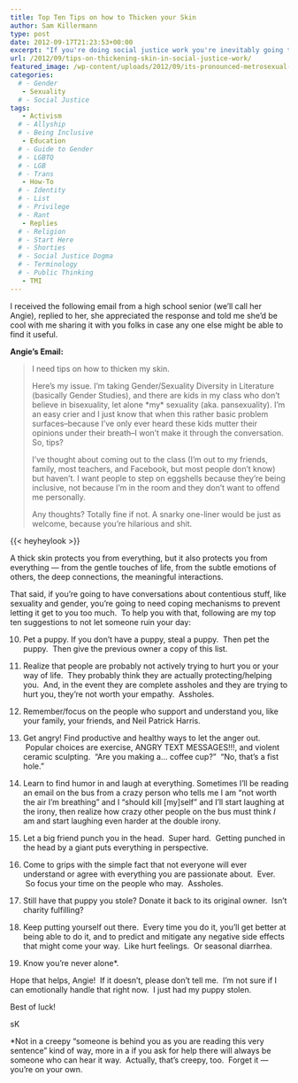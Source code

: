 ```yaml
---
title: Top Ten Tips on how to Thicken your Skin
author: Sam Killermann
type: post
date: 2012-09-17T21:23:53+00:00
excerpt: "If you're doing social justice work you're inevitably going to encounter some tough times. Here are my suggestions for getting through them."
url: /2012/09/tips-on-thickening-skin-in-social-justice-work/
featured_image: /wp-content/uploads/2012/09/its-pronounced-metrosexual-q-and-a.jpg
categories: 
  # - Gender
   - Sexuality
  # - Social Justice
tags:
   - Activism
  # - Allyship
  # - Being Inclusive
   - Education
  # - Guide to Gender
  # - LGBTQ
  # - LGB
  # - Trans
   - How-To
  # - Identity
  # - List
  # - Privilege
  # - Rant
   - Replies
  # - Religion
  # - Start Here
  # - Shorties
  # - Social Justice Dogma
  # - Terminology
  # - Public Thinking
   - TMI
---
```

I received the following email from a high school senior (we&#8217;ll call her Angie), replied to her, she appreciated the response and told me she&#8217;d be cool with me sharing it with you folks in case any one else might be able to find it useful.

**Angie&#8217;s Email:**

> I need tips on how to thicken my skin.
> 
> Here&#8217;s my issue. I&#8217;m taking Gender/Sexuality Diversity in Literature (basically Gender Studies), and there are kids in my class who don&#8217;t believe in bisexuality, let alone \*my\* sexuality (aka. pansexuality). I&#8217;m an easy crier and I just know that when this rather basic problem surfaces&#8211;because I&#8217;ve only ever heard these kids mutter their opinions under their breath&#8211;I won&#8217;t make it through the conversation. So, tips?
> 
> I&#8217;ve thought about coming out to the class (I&#8217;m out to my friends, family, most teachers, and Facebook, but most people don&#8217;t know) but haven&#8217;t. I want people to step on eggshells because they&#8217;re being inclusive, not because I&#8217;m in the room and they don&#8217;t want to offend me personally.
> 
> Any thoughts? Totally fine if not. A snarky one-liner would be just as welcome, because you&#8217;re hilarious and shit.

<!--more-->

{{< heyheylook >}}

A thick skin protects you from everything, but it also protects you from everything &#8212; from the gentle touches of life, from the subtle emotions of others, the deep connections, the meaningful interactions.

That said, if you&#8217;re going to have conversations about contentious stuff, like sexuality and gender, you&#8217;re going to need coping mechanisms to prevent letting it get to you too much.  To help you with that, following are my top ten suggestions to not let someone ruin your day:

10. Pet a puppy. If you don&#8217;t have a puppy, steal a puppy.  Then pet the puppy.  Then give the previous owner a copy of this list.

9. Realize that people are probably not actively trying to hurt you or your way of life.  They probably think they are actually protecting/helping you.  And, in the event they are complete assholes and they are trying to hurt you, they&#8217;re not worth your empathy.  Assholes.

8. Remember/focus on the people who support and understand you, like your family, your friends, and Neil Patrick Harris.

7. Get angry! Find productive and healthy ways to let the anger out.  Popular choices are exercise, ANGRY TEXT MESSAGES!!!, and violent ceramic sculpting.  &#8220;Are you making a&#8230; coffee cup?&#8221;  &#8220;No, that&#8217;s a fist hole.&#8221;

6. Learn to find humor in and laugh at everything. Sometimes I&#8217;ll be reading an email on the bus from a crazy person who tells me I am &#8220;not worth the air I&#8217;m breathing&#8221; and I &#8220;should kill [my]self&#8221; and I&#8217;ll start laughing at the irony, then realize how crazy other people on the bus must think _I_ am and start laughing even harder at the double irony.

5. Let a big friend punch you in the head.  Super hard.  Getting punched in the head by a giant puts everything in perspective.

4. Come to grips with the simple fact that not everyone will ever understand or agree with everything you are passionate about.  Ever.  So focus your time on the people who may.  Assholes.

3. Still have that puppy you stole? Donate it back to its original owner.  Isn&#8217;t charity fulfilling?

2. Keep putting yourself out there.  Every time you do it, you&#8217;ll get better at being able to do it, and to predict and mitigate any negative side effects that might come your way.  Like hurt feelings.  Or seasonal diarrhea.

1. Know you&#8217;re never alone*.

Hope that helps, Angie!  If it doesn&#8217;t, please don&#8217;t tell me.  I&#8217;m not sure if I can emotionally handle that right now.  I just had my puppy stolen.

Best of luck!

sK

*Not in a creepy &#8220;someone is behind you as you are reading this very sentence&#8221; kind of way, more in a if you ask for help there will always be someone who can hear it way.  Actually, that&#8217;s creepy, too.  Forget it &#8212; you&#8217;re on your own.